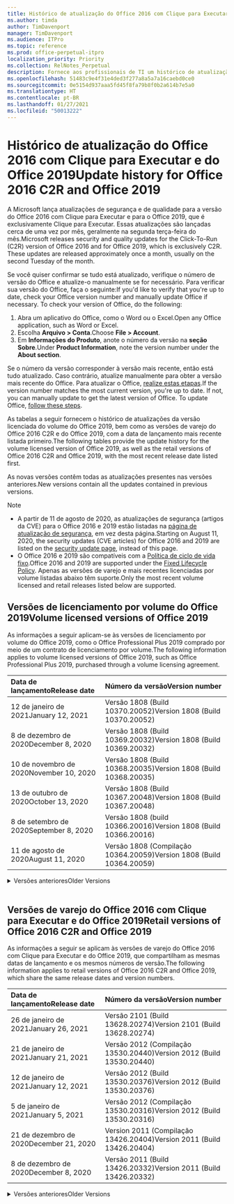```yaml
---
title: Histórico de atualização do Office 2016 com Clique para Executar e do Office 2019
ms.author: timda
author: TimDavenport
manager: TimDavenport
ms.audience: ITPro
ms.topic: reference
ms.prod: office-perpetual-itpro
localization_priority: Priority
ms.collection: RelNotes_Perpetual
description: Fornece aos profissionais de TI um histórico de atualização para versões perpétuas do Office 2016 e 2019 com Clique para Executar
ms.openlocfilehash: 51483c9e4f31e4ded3f277a8a5a7a16caebd0ce0
ms.sourcegitcommit: 0e5154d937aaa5fd45f8fa79b8f0b2a614b7e5a0
ms.translationtype: HT
ms.contentlocale: pt-BR
ms.lasthandoff: 01/27/2021
ms.locfileid: "50013222"
---
```

# <a name="update-history-for-office-2016-c2r-and-office-2019"></a><span data-ttu-id="448aa-103">Histórico de atualização do Office 2016 com Clique para Executar e do Office 2019</span><span class="sxs-lookup"><span data-stu-id="448aa-103">Update history for Office 2016 C2R and Office 2019</span></span>

<span data-ttu-id="448aa-p101">A Microsoft lança atualizações de segurança e de qualidade para a versão do Office 2016 com Clique para Executar e para o Office 2019, que é exclusivamente Clique para Executar. Essas atualizações são lançadas cerca de uma vez por mês, geralmente na segunda terça-feira do mês.</span><span class="sxs-lookup"><span data-stu-id="448aa-p101">Microsoft releases security and quality updates for the Click-To-Run (C2R) version of Office 2016 and for Office 2019, which is exclusively C2R. These updates are released approximately once a month, usually on the second Tuesday of the month.</span></span>

<span data-ttu-id="448aa-p102">Se você quiser confirmar se tudo está atualizado, verifique o número de versão do Office e atualize-o manualmente se for necessário. Para verificar sua versão do Office, faça o seguinte:</span><span class="sxs-lookup"><span data-stu-id="448aa-p102">If you'd like to verify that you're up to date, check your Office version number and manually update Office if necessary. To check your version of Office, do the following:</span></span>

  1.    <span data-ttu-id="448aa-108">Abra um aplicativo do Office, como o Word ou o Excel.</span><span class="sxs-lookup"><span data-stu-id="448aa-108">Open any Office application, such as Word or Excel.</span></span>
  2.    <span data-ttu-id="448aa-109">Escolha **Arquivo > Conta**.</span><span class="sxs-lookup"><span data-stu-id="448aa-109">Choose **File > Account**.</span></span>
  3.    <span data-ttu-id="448aa-110">Em **Informações do Produto**, anote o número da versão na **seção Sobre**.</span><span class="sxs-lookup"><span data-stu-id="448aa-110">Under **Product Information**, note the version number under the **About section**.</span></span>

<span data-ttu-id="448aa-p103">Se o número da versão corresponder à versão mais recente, então está tudo atualizado. Caso contrário, atualize manualmente para obter a versão mais recente do Office. Para atualizar o Office, [realize estas etapas](https://support.office.com/article/2ab296f3-7f03-43a2-8e50-46de917611c5).</span><span class="sxs-lookup"><span data-stu-id="448aa-p103">If the version number matches the most current version, you're up to date. If not, you can manually update to get the latest version of Office. To update Office, [follow these steps](https://support.office.com/article/2ab296f3-7f03-43a2-8e50-46de917611c5).</span></span>


<span data-ttu-id="448aa-114">As tabelas a seguir fornecem o histórico de atualizações da versão licenciada do volume do Office 2019, bem como as versões de varejo do Office 2016 C2R e do Office 2019, com a data de lançamento mais recente listada primeiro.</span><span class="sxs-lookup"><span data-stu-id="448aa-114">The following tables provide the update history for the volume licensed version of Office 2019, as well as the retail versions of Office 2016 C2R and Office 2019, with the most recent release date listed first.</span></span>

<span data-ttu-id="448aa-115">As novas versões contêm todas as atualizações presentes nas versões anteriores.</span><span class="sxs-lookup"><span data-stu-id="448aa-115">New versions contain all the updates contained in previous versions.</span></span>


 > [!NOTE]
> - <span data-ttu-id="448aa-116">A partir de 11 de agosto de 2020, as atualizações de segurança (artigos da CVE) para o Office 2016 e 2019 estão listadas na [página de atualização de segurança](https://docs.microsoft.com/officeupdates/microsoft365-apps-security-updates), em vez desta página.</span><span class="sxs-lookup"><span data-stu-id="448aa-116">Starting on August 11, 2020, the security updates (CVE articles) for Office 2016 and 2019 are listed on the [security update page](https://docs.microsoft.com/officeupdates/microsoft365-apps-security-updates), instead of this page.</span></span> 
> - <span data-ttu-id="448aa-117">O Office 2016 e 2019 são compatíveis com a [Política de ciclo de vida fixo](https://docs.microsoft.com/lifecycle/policies/fixed).</span><span class="sxs-lookup"><span data-stu-id="448aa-117">Office 2016 and 2019 are supported under the [Fixed Lifecycle Policy](https://docs.microsoft.com/lifecycle/policies/fixed).</span></span> <span data-ttu-id="448aa-118">Apenas as versões de varejo e mais recentes licenciadas por volume listadas abaixo têm suporte.</span><span class="sxs-lookup"><span data-stu-id="448aa-118">Only the most recent volume licensed and retail releases listed below are supported.</span></span>


## <a name="volume-licensed-versions-of-office-2019"></a><span data-ttu-id="448aa-119">Versões de licenciamento por volume do Office 2019</span><span class="sxs-lookup"><span data-stu-id="448aa-119">Volume licensed versions of Office 2019</span></span>
<span data-ttu-id="448aa-120">As informações a seguir aplicam-se às versões de licenciamento por volume do Office 2019, como o Office Professional Plus 2019 comprado por meio de um contrato de licenciamento por volume.</span><span class="sxs-lookup"><span data-stu-id="448aa-120">The following information applies to volume licensed versions of Office 2019, such as Office Professional Plus 2019, purchased through a volume licensing agreement.</span></span>

[//]: # (NÃO REMOVA O INÍCIO DA TABELA VL)


|<span data-ttu-id="448aa-122">**Data de lançamento**</span><span class="sxs-lookup"><span data-stu-id="448aa-122">**Release date**</span></span>|<span data-ttu-id="448aa-123">**Número da versão**</span><span class="sxs-lookup"><span data-stu-id="448aa-123">**Version number**</span></span>|
|:-----|:-----|
|<span data-ttu-id="448aa-124">12 de janeiro de 2021</span><span class="sxs-lookup"><span data-stu-id="448aa-124">January 12, 2021</span></span>|<span data-ttu-id="448aa-125">Versão 1808 (Build 10370.20052)</span><span class="sxs-lookup"><span data-stu-id="448aa-125">Version 1808 (Build 10370.20052)</span></span>|
|<span data-ttu-id="448aa-126">8 de dezembro de 2020</span><span class="sxs-lookup"><span data-stu-id="448aa-126">December 8, 2020</span></span>|<span data-ttu-id="448aa-127">Versão 1808 (Build 10369.20032)</span><span class="sxs-lookup"><span data-stu-id="448aa-127">Version 1808 (Build 10369.20032)</span></span>|
|<span data-ttu-id="448aa-128">10 de novembro de 2020</span><span class="sxs-lookup"><span data-stu-id="448aa-128">November 10, 2020</span></span>|<span data-ttu-id="448aa-129">Versão 1808 (Build 10368.20035)</span><span class="sxs-lookup"><span data-stu-id="448aa-129">Version 1808 (Build 10368.20035)</span></span>|
|<span data-ttu-id="448aa-130">13 de outubro de 2020</span><span class="sxs-lookup"><span data-stu-id="448aa-130">October 13, 2020</span></span>|<span data-ttu-id="448aa-131">Versão 1808 (Build 10367.20048)</span><span class="sxs-lookup"><span data-stu-id="448aa-131">Version 1808 (Build 10367.20048)</span></span>|
|<span data-ttu-id="448aa-132">8 de setembro de 2020</span><span class="sxs-lookup"><span data-stu-id="448aa-132">September 8, 2020</span></span>|<span data-ttu-id="448aa-133">Versão 1808 (build 10366.20016)</span><span class="sxs-lookup"><span data-stu-id="448aa-133">Version 1808 (Build 10366.20016)</span></span>|
|<span data-ttu-id="448aa-134">11 de agosto de 2020</span><span class="sxs-lookup"><span data-stu-id="448aa-134">August 11, 2020</span></span>|<span data-ttu-id="448aa-135">Versão 1808 (Compilação 10364.20059)</span><span class="sxs-lookup"><span data-stu-id="448aa-135">Version 1808 (Build 10364.20059)</span></span>|


[//]: # (NÃO REMOVA O FINAL DA TABELA VL)

<details>
<summary><span data-ttu-id="448aa-137">Versões anteriores</span><span class="sxs-lookup"><span data-stu-id="448aa-137">Older Versions</span></span></summary>
 

[//]: # (NÃO REMOVA O INÍCIO DA ANTIGA TABELA VL)


|<span data-ttu-id="448aa-139">**Data de lançamento**</span><span class="sxs-lookup"><span data-stu-id="448aa-139">**Release date**</span></span>|<span data-ttu-id="448aa-140">**Número da versão**</span><span class="sxs-lookup"><span data-stu-id="448aa-140">**Version number**</span></span>|
|:-----|:-----|
|<span data-ttu-id="448aa-141">14 de julho de 2020</span><span class="sxs-lookup"><span data-stu-id="448aa-141">July 14, 2020</span></span>   |<span data-ttu-id="448aa-142">Versão 1808 (Build 10363.20015)</span><span class="sxs-lookup"><span data-stu-id="448aa-142">Version 1808 (Build 10363.20015)</span></span>  |
|<span data-ttu-id="448aa-143">9 de junho de 2020</span><span class="sxs-lookup"><span data-stu-id="448aa-143">June 9, 2020</span></span>   |<span data-ttu-id="448aa-144">Versão 1808 (Compilação 10361.20002)</span><span class="sxs-lookup"><span data-stu-id="448aa-144">Version 1808 (Build 10361.20002)</span></span>  |
|<span data-ttu-id="448aa-145">12 de maio de 2020</span><span class="sxs-lookup"><span data-stu-id="448aa-145">May 12, 2020</span></span>   |<span data-ttu-id="448aa-146">Versão 1808 (Build 10359.20023)</span><span class="sxs-lookup"><span data-stu-id="448aa-146">Version 1808 (Build 10359.20023)</span></span>  |
|<span data-ttu-id="448aa-147">14 de abril de 2020</span><span class="sxs-lookup"><span data-stu-id="448aa-147">April 14, 2020</span></span>   |<span data-ttu-id="448aa-148">Versão 1808 (Build 10358.20061)</span><span class="sxs-lookup"><span data-stu-id="448aa-148">Version 1808 (Build 10358.20061)</span></span>  |
|<span data-ttu-id="448aa-149">10 de março de 2020</span><span class="sxs-lookup"><span data-stu-id="448aa-149">March 10, 2020</span></span>   |<span data-ttu-id="448aa-150">Versão 1808 (Build 10357.20081)</span><span class="sxs-lookup"><span data-stu-id="448aa-150">Version 1808 (Build 10357.20081)</span></span>  |
|<span data-ttu-id="448aa-151">11 de fevereiro de 2020</span><span class="sxs-lookup"><span data-stu-id="448aa-151">February 11, 2020</span></span>   |<span data-ttu-id="448aa-152">Versão 1808 (Build 10356.20006)</span><span class="sxs-lookup"><span data-stu-id="448aa-152">Version 1808 (Build 10356.20006)</span></span>  |


[//]: # (NÃO REMOVA O FINAL DA ANTIGA TABELA VL)

</details>


<br/>

## <a name="retail-versions-of-office-2016-c2r-and-office-2019"></a><span data-ttu-id="448aa-154">Versões de varejo do Office 2016 com Clique para Executar e do Office 2019</span><span class="sxs-lookup"><span data-stu-id="448aa-154">Retail versions of Office 2016 C2R and Office 2019</span></span>
<span data-ttu-id="448aa-155">As informações a seguir se aplicam às versões de varejo do Office 2016 com Clique para Executar e do Office 2019, que compartilham as mesmas datas de lançamento e os mesmos números de versão.</span><span class="sxs-lookup"><span data-stu-id="448aa-155">The following information applies to retail versions of Office 2016 C2R and Office 2019, which share the same release dates and version numbers.</span></span>

[//]: # (NÃO REMOVA O INÍCIO DA TABELA DE VAREJO)


|<span data-ttu-id="448aa-157">**Data de lançamento**</span><span class="sxs-lookup"><span data-stu-id="448aa-157">**Release date**</span></span>|<span data-ttu-id="448aa-158">**Número da versão**</span><span class="sxs-lookup"><span data-stu-id="448aa-158">**Version number**</span></span>|
|:-----|:-----|
|<span data-ttu-id="448aa-159">26 de janeiro de 2021</span><span class="sxs-lookup"><span data-stu-id="448aa-159">January 26, 2021</span></span>|<span data-ttu-id="448aa-160">Versão 2101 (Build 13628.20274)</span><span class="sxs-lookup"><span data-stu-id="448aa-160">Version 2101 (Build 13628.20274)</span></span>|
|<span data-ttu-id="448aa-161">21 de janeiro de 2021</span><span class="sxs-lookup"><span data-stu-id="448aa-161">January 21, 2021</span></span>|<span data-ttu-id="448aa-162">Versão 2012 (Compilação 13530.20440)</span><span class="sxs-lookup"><span data-stu-id="448aa-162">Version 2012 (Build 13530.20440)</span></span>|
|<span data-ttu-id="448aa-163">12 de janeiro de 2021</span><span class="sxs-lookup"><span data-stu-id="448aa-163">January 12, 2021</span></span>|<span data-ttu-id="448aa-164">Versão 2012 (Build 13530.20376)</span><span class="sxs-lookup"><span data-stu-id="448aa-164">Version 2012 (Build 13530.20376)</span></span>|
|<span data-ttu-id="448aa-165">5 de janeiro de 2021</span><span class="sxs-lookup"><span data-stu-id="448aa-165">January 5, 2021</span></span>|<span data-ttu-id="448aa-166">Versão 2012 (Compilação 13530.20316)</span><span class="sxs-lookup"><span data-stu-id="448aa-166">Version 2012 (Build 13530.20316)</span></span>|
|<span data-ttu-id="448aa-167">21 de dezembro de 2020</span><span class="sxs-lookup"><span data-stu-id="448aa-167">December 21, 2020</span></span>|<span data-ttu-id="448aa-168">Version 2011 (Compilação 13426.20404)</span><span class="sxs-lookup"><span data-stu-id="448aa-168">Version 2011 (Build 13426.20404)</span></span>|
|<span data-ttu-id="448aa-169">8 de dezembro de 2020</span><span class="sxs-lookup"><span data-stu-id="448aa-169">December 8, 2020</span></span>|<span data-ttu-id="448aa-170">Versão 2011 (Build 13426.20332)</span><span class="sxs-lookup"><span data-stu-id="448aa-170">Version 2011 (Build 13426.20332)</span></span>|


[//]: # (NÃO REMOVA O FINAL DA TABELA DE VAREJO)

<details>
<summary><span data-ttu-id="448aa-172">Versões anteriores</span><span class="sxs-lookup"><span data-stu-id="448aa-172">Older Versions</span></span></summary>
 

[//]: # (NÃO REMOVA O INÍCIO DA ANTIGA TABELA DE VAREJO)


|<span data-ttu-id="448aa-174">**Data de lançamento**</span><span class="sxs-lookup"><span data-stu-id="448aa-174">**Release date**</span></span>|<span data-ttu-id="448aa-175">**Número da versão**</span><span class="sxs-lookup"><span data-stu-id="448aa-175">**Version number**</span></span>|
|:-----|:-----|
|<span data-ttu-id="448aa-176">2 de dezembro de 2020</span><span class="sxs-lookup"><span data-stu-id="448aa-176">December 2, 2020</span></span>|<span data-ttu-id="448aa-177">Versão 2011 (Build 13426.20308)</span><span class="sxs-lookup"><span data-stu-id="448aa-177">Version 2011 (Build 13426.20308)</span></span>|
|<span data-ttu-id="448aa-178">30 de novembro de 2020</span><span class="sxs-lookup"><span data-stu-id="448aa-178">November 30, 2020</span></span>|<span data-ttu-id="448aa-179">Versão 2011 (Build 13426.20294)</span><span class="sxs-lookup"><span data-stu-id="448aa-179">Version 2011 (Build 13426.20294)</span></span>|
|<span data-ttu-id="448aa-180">23 de novembro de 2020</span><span class="sxs-lookup"><span data-stu-id="448aa-180">November 23, 2020</span></span>|<span data-ttu-id="448aa-181">Versão 2011 (Build 13426.20274)</span><span class="sxs-lookup"><span data-stu-id="448aa-181">Version 2011 (Build 13426.20274)</span></span>|
|<span data-ttu-id="448aa-182">17 de novembro de 2020</span><span class="sxs-lookup"><span data-stu-id="448aa-182">November 17, 2020</span></span>|<span data-ttu-id="448aa-183">Versão 2010 (Build 13328.20408)</span><span class="sxs-lookup"><span data-stu-id="448aa-183">Version 2010 (Build 13328.20408)</span></span>|
|<span data-ttu-id="448aa-184">10 de novembro de 2020</span><span class="sxs-lookup"><span data-stu-id="448aa-184">November 10, 2020</span></span>|<span data-ttu-id="448aa-185">Versão 2010 (Build 13328.20356)</span><span class="sxs-lookup"><span data-stu-id="448aa-185">Version 2010 (Build 13328.20356)</span></span>|
|<span data-ttu-id="448aa-186">27 de outubro de 2020</span><span class="sxs-lookup"><span data-stu-id="448aa-186">October 27, 2020</span></span>|<span data-ttu-id="448aa-187">Versão 2010 (Compilação 13328.20292)</span><span class="sxs-lookup"><span data-stu-id="448aa-187">Version 2010 (Build 13328.20292)</span></span>|
|<span data-ttu-id="448aa-188">21 de outubro de 2020</span><span class="sxs-lookup"><span data-stu-id="448aa-188">October 21, 2020</span></span>|<span data-ttu-id="448aa-189">Versão 2009 (Compilação 13231.20418)</span><span class="sxs-lookup"><span data-stu-id="448aa-189">Version 2009 (Build 13231.20418)</span></span>|
|<span data-ttu-id="448aa-190">13 de outubro de 2020</span><span class="sxs-lookup"><span data-stu-id="448aa-190">October 13, 2020</span></span>|<span data-ttu-id="448aa-191">Versão 2009 (Build 13231.20390)</span><span class="sxs-lookup"><span data-stu-id="448aa-191">Version 2009 (Build 13231.20390)</span></span>|
|<span data-ttu-id="448aa-192">8 de outubro de 2020</span><span class="sxs-lookup"><span data-stu-id="448aa-192">October 8, 2020</span></span>|<span data-ttu-id="448aa-193">Versão 2009 (Build 13231.20368)</span><span class="sxs-lookup"><span data-stu-id="448aa-193">Version 2009 (Build 13231.20368)</span></span>|
|<span data-ttu-id="448aa-194">28 de setembro de 2020</span><span class="sxs-lookup"><span data-stu-id="448aa-194">September 28, 2020</span></span>|<span data-ttu-id="448aa-195">Versão 2009 (Build 13231.20262)</span><span class="sxs-lookup"><span data-stu-id="448aa-195">Version 2009 (Build 13231.20262)</span></span>|
|<span data-ttu-id="448aa-196">22 de setembro de 2020</span><span class="sxs-lookup"><span data-stu-id="448aa-196">September 22, 2020</span></span>|<span data-ttu-id="448aa-197">Versão 2008 (Build 13127.20508)</span><span class="sxs-lookup"><span data-stu-id="448aa-197">Version 2008 (Build 13127.20508)</span></span>|
|<span data-ttu-id="448aa-198">9 de setembro de 2020</span><span class="sxs-lookup"><span data-stu-id="448aa-198">September 9, 2020</span></span>|<span data-ttu-id="448aa-199">Versão 2008 (Build 13127.20408)</span><span class="sxs-lookup"><span data-stu-id="448aa-199">Version 2008 (Build 13127.20408)</span></span>|
|<span data-ttu-id="448aa-200">31 de agosto de 2020</span><span class="sxs-lookup"><span data-stu-id="448aa-200">August 31, 2020</span></span>|<span data-ttu-id="448aa-201">Versão 2008 (Compilação 13127.20296)</span><span class="sxs-lookup"><span data-stu-id="448aa-201">Version 2008 (Build 13127.20296)</span></span>|
|<span data-ttu-id="448aa-202">25 de agosto de 2020</span><span class="sxs-lookup"><span data-stu-id="448aa-202">August 25, 2020</span></span>|<span data-ttu-id="448aa-203">Versão 2007 (Compilação 13029.20460)</span><span class="sxs-lookup"><span data-stu-id="448aa-203">Version 2007 (Build 13029.20460)</span></span>|
|<span data-ttu-id="448aa-204">11 de agosto de 2020</span><span class="sxs-lookup"><span data-stu-id="448aa-204">August 11, 2020</span></span>|<span data-ttu-id="448aa-205">Versão 2007 (Compilação 13029.20344)</span><span class="sxs-lookup"><span data-stu-id="448aa-205">Version 2007 (Build 13029.20344)</span></span>|
|<span data-ttu-id="448aa-206">30 de julho de 2020</span><span class="sxs-lookup"><span data-stu-id="448aa-206">July 30, 2020</span></span>|<span data-ttu-id="448aa-207">Versão 2007 (Build 13029.20308)</span><span class="sxs-lookup"><span data-stu-id="448aa-207">Version 2007 (Build 13029.20308)</span></span>  |
|<span data-ttu-id="448aa-208">28 de julho de 2020</span><span class="sxs-lookup"><span data-stu-id="448aa-208">July 28, 2020</span></span>|<span data-ttu-id="448aa-209">Versão 2006 (Build 13001.20498)</span><span class="sxs-lookup"><span data-stu-id="448aa-209">Version 2006 (Build 13001.20498)</span></span>  |
|<span data-ttu-id="448aa-210">14 de julho de 2020</span><span class="sxs-lookup"><span data-stu-id="448aa-210">July 14, 2020</span></span>|<span data-ttu-id="448aa-211">Versão 2006 (Build 13001.20384)</span><span class="sxs-lookup"><span data-stu-id="448aa-211">Version 2006 (Build 13001.20384)</span></span>  |
|<span data-ttu-id="448aa-212">30 de junho de 2020</span><span class="sxs-lookup"><span data-stu-id="448aa-212">June 30, 2020</span></span>|<span data-ttu-id="448aa-213">Versão 2006 (Compilação 13001.20266)</span><span class="sxs-lookup"><span data-stu-id="448aa-213">Version 2006 (Build 13001.20266)</span></span>  |
|<span data-ttu-id="448aa-214">24 de junho de 2020</span><span class="sxs-lookup"><span data-stu-id="448aa-214">June 24, 2020</span></span>|<span data-ttu-id="448aa-215">Versão 2005 (Compilação 12827.20470)</span><span class="sxs-lookup"><span data-stu-id="448aa-215">Version 2005 (Build 12827.20470)</span></span>  |
|<span data-ttu-id="448aa-216">9 de junho de 2020</span><span class="sxs-lookup"><span data-stu-id="448aa-216">June 9, 2020</span></span>|<span data-ttu-id="448aa-217">Versão 2005 (Compilação 12827.20336)</span><span class="sxs-lookup"><span data-stu-id="448aa-217">Version 2005 (Build 12827.20336)</span></span>  |
|<span data-ttu-id="448aa-218">2 de junho de 2020</span><span class="sxs-lookup"><span data-stu-id="448aa-218">June 2, 2020</span></span>|<span data-ttu-id="448aa-219">Versão 2005 (Compilação 12827.20268)</span><span class="sxs-lookup"><span data-stu-id="448aa-219">Version 2005 (Build 12827.20268)</span></span>  |
|<span data-ttu-id="448aa-220">21 de maio de 2020</span><span class="sxs-lookup"><span data-stu-id="448aa-220">May 21, 2020</span></span>|<span data-ttu-id="448aa-221">Versão 2004 (Compilação 12730.20352)</span><span class="sxs-lookup"><span data-stu-id="448aa-221">Version 2004 (Build 12730.20352)</span></span>  |
|<span data-ttu-id="448aa-222">12 de maio de 2020</span><span class="sxs-lookup"><span data-stu-id="448aa-222">May 12, 2020</span></span>|<span data-ttu-id="448aa-223">Versão 2004 (Build 12730.20270)</span><span class="sxs-lookup"><span data-stu-id="448aa-223">Version 2004 (Build 12730.20270)</span></span>  |
|<span data-ttu-id="448aa-224">04 de maio de 2020</span><span class="sxs-lookup"><span data-stu-id="448aa-224">May 4, 2020</span></span>|<span data-ttu-id="448aa-225">Versão 2004 (Build 12730.20250)</span><span class="sxs-lookup"><span data-stu-id="448aa-225">Version 2004 (Build 12730.20250)</span></span>  |
|<span data-ttu-id="448aa-226">29 de abril de 2020</span><span class="sxs-lookup"><span data-stu-id="448aa-226">April 29, 2020</span></span>|<span data-ttu-id="448aa-227">Versão 2004 (Build 12730.20236)</span><span class="sxs-lookup"><span data-stu-id="448aa-227">Version 2004 (Build 12730.20236)</span></span>  |
|<span data-ttu-id="448aa-228">15 de abril de 2020</span><span class="sxs-lookup"><span data-stu-id="448aa-228">April 15, 2020</span></span>|<span data-ttu-id="448aa-229">Versão 2003 (Build 12624.20466)</span><span class="sxs-lookup"><span data-stu-id="448aa-229">Version 2003 (Build 12624.20466)</span></span>  |
|<span data-ttu-id="448aa-230">14 de abril de 2020</span><span class="sxs-lookup"><span data-stu-id="448aa-230">April 14, 2020</span></span>|<span data-ttu-id="448aa-231">Versão 2003 (Build 12624.20442)</span><span class="sxs-lookup"><span data-stu-id="448aa-231">Version 2003 (Build 12624.20442)</span></span>  |
|<span data-ttu-id="448aa-232">31 de março de 2020</span><span class="sxs-lookup"><span data-stu-id="448aa-232">March 31, 2020</span></span>|<span data-ttu-id="448aa-233">Versão 2003 (Build 12624.20382)</span><span class="sxs-lookup"><span data-stu-id="448aa-233">Version 2003 (Build 12624.20382)</span></span>  |
|<span data-ttu-id="448aa-234">25 de março de 2020</span><span class="sxs-lookup"><span data-stu-id="448aa-234">March 25, 2020</span></span>|<span data-ttu-id="448aa-235">Versão 2003 (Build 12624.20320)</span><span class="sxs-lookup"><span data-stu-id="448aa-235">Version 2003 (Build 12624.20320)</span></span>  |
|<span data-ttu-id="448aa-236">10 de março de 2020</span><span class="sxs-lookup"><span data-stu-id="448aa-236">March 10, 2020</span></span>|<span data-ttu-id="448aa-237">Versão 2002 (Build 12527.20278)</span><span class="sxs-lookup"><span data-stu-id="448aa-237">Version 2002 (Build 12527.20278)</span></span>  |
|<span data-ttu-id="448aa-238">1º de março de 2020</span><span class="sxs-lookup"><span data-stu-id="448aa-238">March 1, 2020</span></span>   |<span data-ttu-id="448aa-239">Versão 2002 (Build 12527.20242)</span><span class="sxs-lookup"><span data-stu-id="448aa-239">Version 2002 (Build 12527.20242)</span></span>  |


[//]: # (NÃO REMOVA O FINAL DA ANTIGA TABELA DE VAREJO)


</details>







